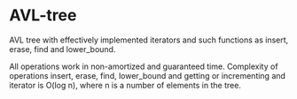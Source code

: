# AVL-tree
AVL tree with effectively implemented iterators and such functions as insert, erase, find and lower_bound.

All operations work in non-amortized and guaranteed time. Complexity of operations insert, erase, find, lower_bound and getting or incrementing and iterator is O(log n), where n is a number of elements in the tree.
